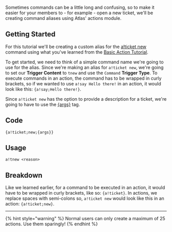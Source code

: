 Sometimes commands can be a little long and confusing, so to make it easier for your members to - for example - open a new ticket, we'll be creating command aliases using Atlas' actions module.

## Getting Started

For this tutorial we'll be creating a custom alias for the [a!ticket new](https://docs.atlas.bot/commands/ticket_new) command using what you've learned from the [Basic Action Tutorial](https://docs.atlas.bot/tutorials/Actions/Basic_Action).

To get started, we need to think of a simple command name we're going to use for the alias. Since we're making an alias for `a!ticket new`, we're going to set our **Trigger Content** to `tnew` and use the `Command` **Trigger Type**. To execute commands in an action, the command has to be wrapped in curly brackets, so if we wanted to use `a!say Hello there!` in an action, it would look like this: `{a!say;Hello there!}`.

Since `a!ticket new` has the option to provide a description for a ticket, we're going to have to use the [{args}](https://docs.atlas.bot/tags/global/args) tag.

## Code

```
{a!ticket;new;{args}}
```

## Usage

`a!tnew <reason>`

## Breakdown

Like we learned earlier, for a command to be executed in an action, it would have to be wrapped in curly brackets, like so: `{a!ticket}`. In actions, we replace spaces with semi-colons so, `a!ticket new` would look like this in an action: `{a!ticket;new}`.

---

{% hint style="warning" %}
Normal users can only create a maximum of 25 actions. Use them sparingly!
{% endhint %}
